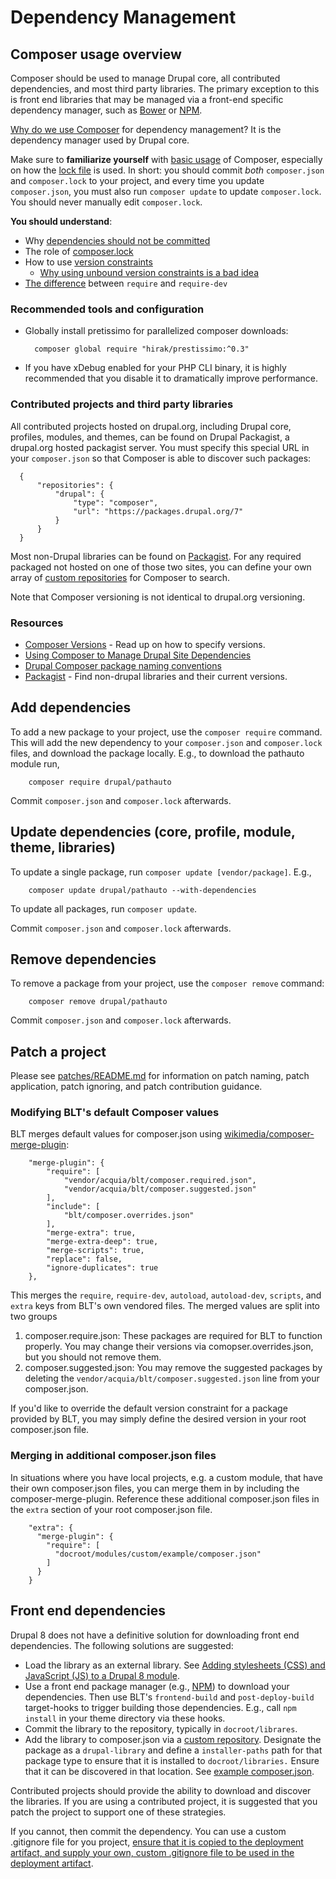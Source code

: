 # Dependency Management

## Composer usage overview

Composer should be used to manage Drupal core, all contributed dependencies, and most third party libraries. The primary exception to this is front end libraries that may be managed via a front-end specific dependency manager, such as [Bower](http://bower.io/) or [NPM](https://www.npmjs.com/).

[Why do we use Composer](http://blog.nelm.io/2011/12/composer-part-1-what-why/) for dependency management? It is the dependency manager used by Drupal core.

Make sure to **familiarize yourself** with [basic usage](https://getcomposer.org/doc/01-basic-usage.md) of Composer, especially on how the [lock file](https://getcomposer.org/doc/01-basic-usage.md#composer-lock-the-lock-file) is used. In short: you should commit _both_ `composer.json` and `composer.lock` to your project, and every time you update `composer.json`, you must also run `composer update` to update `composer.lock`. You should never manually edit `composer.lock`.

**You should understand**:

* Why [dependencies should not be committed](https://getcomposer.org/doc/faqs/should-i-commit-the-dependencies-in-my-vendor-directory.md)
* The role of [composer.lock](https://getcomposer.org/doc/01-basic-usage.md#composer-lock-the-lock-file)
* How to use [version constraints](https://getcomposer.org/doc/articles/versions.md)
    * [Why using unbound version constraints is a bad idea](https://getcomposer.org/doc/faqs/why-are-unbound-version-constraints-a-bad-idea.md)
* [The difference](http://stackoverflow.com/questions/16679589/whats-the-difference-between-require-and-require-dev) between `require` and `require-dev`

### Recommended tools and configuration

* Globally install pretissimo for parallelized composer downloads:

        composer global require "hirak/prestissimo:^0.3"

* If you have xDebug enabled for your PHP CLI binary, it is highly recommended that you disable it to dramatically improve performance.

### Contributed projects and third party libraries

All contributed projects hosted on drupal.org, including Drupal core, profiles, modules, and themes, can be found on Drupal Packagist, a drupal.org hosted packagist server. You must specify this special URL in your `composer.json` so that Composer is able to discover such packages:

      {
          "repositories": {
              "drupal": {
                  "type": "composer",
                  "url": "https://packages.drupal.org/7"
              }
          }
      }

Most non-Drupal libraries can be found on [Packagist](http://packagist.com/). For any required packaged not hosted on one of those two sites, you can define your own array of [custom repositories](https://getcomposer.org/doc/05-repositories.md#repository) for Composer to search.

Note that Composer versioning is not identical to drupal.org versioning.

### Resources

* [Composer Versions](https://getcomposer.org/doc/articles/versions.md) - Read up on how to specify versions.
* [Using Composer to Manage Drupal Site Dependencies](https://www.drupal.org/docs/develop/using-composer/using-composer-to-manage-drupal-site-dependencies)
* [Drupal Composer package naming conventions](https://www.drupal.org/node/2471927)
* [Packagist](http://packagist.com/) - Find non-drupal libraries and their current versions.

## Add dependencies

To add a new package to your project, use the `composer require` command. This will add the new dependency to your `composer.json` and `composer.lock` files, and download the package locally. E.g., to download the pathauto module run,

        composer require drupal/pathauto

Commit `composer.json` and `composer.lock` afterwards.

## Update dependencies (core, profile, module, theme, libraries)

To update a single package, run `composer update [vendor/package]`. E.g.,

        composer update drupal/pathauto --with-dependencies

To update all packages, run `composer update`.

Commit `composer.json` and `composer.lock` afterwards.

## Remove dependencies

To remove a package from your project, use the `composer remove` command:

        composer remove drupal/pathauto

Commit `composer.json` and `composer.lock` afterwards.

## Patch a project

Please see [patches/README.md](../template/patches/README.md) for information on patch naming, patch application, patch ignoring, and patch contribution guidance.

### Modifying BLT's default Composer values

BLT merges default values for composer.json using [wikimedia/composer-merge-plugin](https://github.com/wikimedia/composer-merge-plugin):

        "merge-plugin": {
            "require": [
                "vendor/acquia/blt/composer.required.json",
                "vendor/acquia/blt/composer.suggested.json"
            ],
            "include": [
                "blt/composer.overrides.json"
            ],
            "merge-extra": true,
            "merge-extra-deep": true,
            "merge-scripts": true,
            "replace": false,
            "ignore-duplicates": true
        },

This merges the `require`, `require-dev`, `autoload`, `autoload-dev`, `scripts`, and `extra` keys from BLT's own vendored files. The merged values are split into two groups

 1. composer.require.json: These packages are required for BLT to function properly. You may change their versions via comopser.overrides.json, but you should not remove them.
 1. composer.suggested.json: You may remove the suggested packages by deleting the `vendor/acquia/blt/composer.suggested.json` line from your composer.json.

If you'd like to override the default version constraint for a package provided by BLT, you may simply define the desired version in your root composer.json file.

### Merging in additional composer.json files

In situations where you have local projects, e.g. a custom module, that have their own composer.json files, you can merge them in by including the composer-merge-plugin. Reference these additional composer.json files in the `extra` section of your root composer.json file.

        "extra": {
          "merge-plugin": {
            "require": [
              "docroot/modules/custom/example/composer.json"
            ]
          }
        }

## Front end dependencies

Drupal 8 does not have a definitive solution for downloading front end dependencies. The following solutions are suggested:

* Load the library as an external library. See [Adding stylesheets (CSS) and JavaScript (JS) to a Drupal 8 module](https://www.drupal.org/developing/api/8/assets).
* Use a front end package manager (e.g., [NPM](https://www.npmjs.com/)) to download your dependencies. Then use BLT's `frontend-build` and `post-deploy-build` target-hooks to trigger building those dependencies. E.g., call `npm install` in your theme directory via these hooks.
* Commit the library to the repository, typically in `docroot/librares`.
*  Add the library to composer.json via a [custom repository](https://getcomposer.org/doc/05-repositories.md). Designate the package as a `drupal-library` and define a `installer-paths` path for that package type to ensure that it is installed to `docroot/libraries.` Ensure that it can be discovered in that location. See [example composer.json](https://gist.github.com/mortenson/a5390d99013b5b8c0254081e89bb4d47).

Contributed projects should provide the ability to download and discover the libraries. If you are using a contributed project, it is suggested that you patch the project to support one of these strategies.

If you cannot, then commit the dependency. You can use a custom .gitignore file for you project, [ensure that it is copied to the deployment artifact, and supply your own, custom .gitignore file to be used in the deployment artifact](extending-blt.md#deploybuild).
